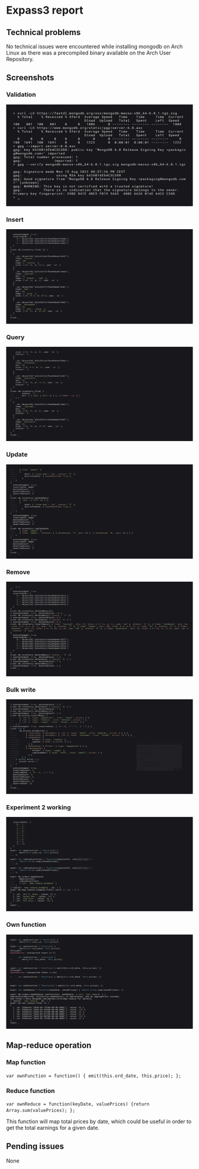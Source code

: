 # Expass3 report

## Technical problems
No technical issues were encountered while installing mongodb on Arch Linux as 
there was a precompiled binary available on the Arch User Repository.

## Screenshots

### Validation
![val](https://github.com/danj98/dat250-assignments/blob/main/data/pgp-verified.png)
### Insert
![insert](https://github.com/danj98/dat250-assignments/blob/main/data/insert.png)
### Query
![query](https://github.com/danj98/dat250-assignments/blob/main/data/query.png)
### Update
![update](https://github.com/danj98/dat250-assignments/blob/main/data/update.png)
### Remove
![remove](https://github.com/danj98/dat250-assignments/blob/main/data/delete.png)
### Bulk write
![bulk](https://github.com/danj98/dat250-assignments/blob/main/data/bulk.png)

### Experiment 2 working
![exp2](https://github.com/danj98/dat250-assignments/blob/main/data/exp2.png)

### Own function
![own-func](https://github.com/danj98/dat250-assignments/blob/main/data/own-function.png)

## Map-reduce operation
### Map function
`var ownFunction = function() { emit(this.ord_date, this.price); };`

### Reduce function
`var ownReduce = function(keyDate, valuePrices) {return Array.sum(valuePrices); };`

This function will map total prices by date, which could be useful in order to 
get the total earnings for a given date.

## Pending issues
None
